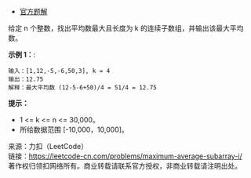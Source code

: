 * [官方题解](https://leetcode-cn.com/problems/maximum-average-subarray-i/solution/zi-shu-zu-zui-da-ping-jun-shu-i-by-leetc-us1k/)

给定 n 个整数，找出平均数最大且长度为 k 的连续子数组，并输出该最大平均数。

**示例 1：**:<br>
```
输入：[1,12,-5,-6,50,3], k = 4
输出：12.75
解释：最大平均数 (12-5-6+50)/4 = 51/4 = 12.75
```

**提示：** <br>
* 1 <= k <= n <= 30,000。
* 所给数据范围 [-10,000，10,000]。


来源：力扣（LeetCode）<br>
链接：https://leetcode-cn.com/problems/maximum-average-subarray-i/<br>
著作权归领扣网络所有。商业转载请联系官方授权，非商业转载请注明出处。<br>